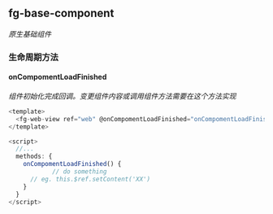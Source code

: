 ## fg-base-component
*原生基础组件*

### 生命周期方法

#### onCompomentLoadFinished

*组件初始化完成回调。变更组件内容或调用组件方法需要在这个方法实现*

```js
<template>
  <fg-web-view ref="web" @onCompomentLoadFinished="onCompomentLoadFinished"/>
</template>

<script>
  //...
  methods: {
    onCompomentLoadFinished() {
			// do something
      // eg. this.$ref.setContent('XX')
    }
  }
</script>
```

